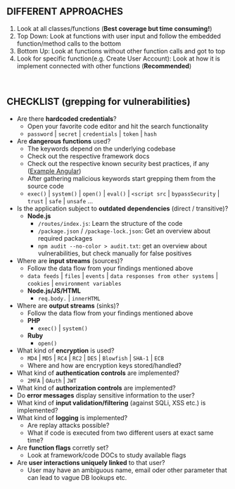 ## DIFFERENT APPROACHES
1. Look at all classes/functions (**Best coverage but time consuming!**)
2. Top Down: Look at functions with user input and follow the embedded function/method calls to the bottom
3. Bottom Up: Look at functions without other function calls and got to top
4. Look for specific function(e.g. Create User Account): Look at how it is implement connected with other functions (**Recommended**)

<br />

## CHECKLIST (grepping for vulnerabilities)
- Are there **hardcoded credentials**? 
  - Open your favorite code editor and hit the search functionality
  - `password` | `secret` | `credentials` | `token` | `hash`  
- Are **dangerous functions** used?
  - The keywords depend on the underlying codebase
  - Check out the respective framework docs
  - Check out the respective known security best practices, if any ([Example Angular](https://angular.io/guide/security))
  - After gathering malicious keywords start grepping them from the source code
  - `exec()` | `system()` | `open()` | `eval()` | `<script src` | `bypassSecurity` | `trust` | `safe` | `unsafe` ...
- Is the application subject to **outdated dependencies** (direct / transitive)? 
  - **Node.js**
    - `/routes/index.js`: Learn the structure of the code
    - `/package.json` / `/package-lock.json`: Get an overview about required packages
    - `npm audit --no-color > audit.txt`: get an overview about vulnerabilities, but check manually for false positives  
- Where are **input streams** (sources)? 
  - Follow the data flow from your findings mentioned above
  - `data feeds` | `files` | `events` | `data responses from other systems` | `cookies` | `environment variables`
  - **Node.js/JS/HTML**
    - `req.body.` | `innerHTML`
- Where are **output streams** (sinks)? 
  - Follow the data flow from your findings mentioned above
  - **PHP**
    - `exec()` | `system()`
  - **Ruby**
    - `open()`
- What kind of **encryption** is used?
  - `MD4` | `MD5` | `RC4` | `RC2` | `DES` | `Blowfish` | `SHA-1` | `ECB`
  - Where and how are encryption keys stored/handled?
- What kind of **authentication controls** are implemented?
  - `2MFA` | `OAuth` | `JWT`
- What kind of **authorization controls** are implemented?
- Do **error messages** display sensitive information to the user?
- What kind of **input validation/filtering** (against SQLi, XSS etc.) is implemented? 
- What kind of **logging** is implemented?
  - Are replay attacks possible?
  - What if code is executed from two different users at exact same time?
- Are **function flags** corretly set?
  - Look at framework/code DOCs to study available flags
- Are **user interactions uniquely linked** to that user?
  - User may have an ambiguous name, email oder other parameter that can lead to vague DB lookups etc. 
